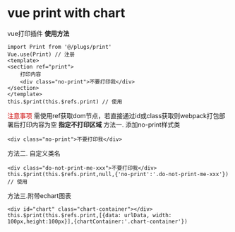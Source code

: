 # vue print with chart
vue打印插件
**使用方法**

```
import Print from '@/plugs/print'
Vue.use(Print) // 注册
<template>
<section ref="print">
	打印内容
	<div class="no-print">不要打印我</div>
</section>
</template>
this.$print(this.$refs.print) // 使用
```
<font color=#c00 >注意事项</font>
需使用ref获取dom节点，若直接通过id或class获取则webpack打包部署后打印内容为空
**指定不打印区域**
方法一. 添加no-print样式类
```
<div class="no-print">不要打印我</div>
```
方法二. 自定义类名
```
<div class="do-not-print-me-xxx">不要打印我</div>
this.$print(this.$refs.print,null,{'no-print':'.do-not-print-me-xxx'}) // 使用
```
方法三.附带echart图表
```
<div id="chart" class="chart-container"></div>
this.$print(this.$refs.print,[{data: urlData, width: 100px,height:100px}],{chartContainer:'.chart-container'})
```
